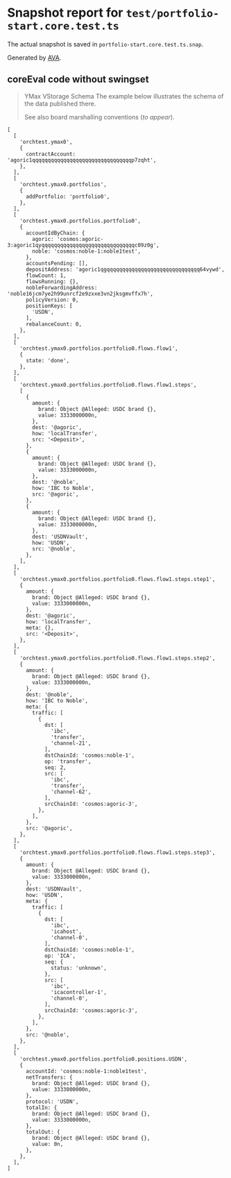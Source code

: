 # Snapshot report for `test/portfolio-start.core.test.ts`

The actual snapshot is saved in `portfolio-start.core.test.ts.snap`.

Generated by [AVA](https://avajs.dev).

## coreEval code without swingset

> YMax VStorage Schema
> The example below illustrates the schema of the data published there.
> 
> See also board marshalling conventions (_to appear_).

    [
      [
        'orchtest.ymax0',
        {
          contractAccount: 'agoric1qqqqqqqqqqqqqqqqqqqqqqqqqqqqqqqqp7zqht',
        },
      ],
      [
        'orchtest.ymax0.portfolios',
        {
          addPortfolio: 'portfolio0',
        },
      ],
      [
        'orchtest.ymax0.portfolios.portfolio0',
        {
          accountIdByChain: {
            agoric: 'cosmos:agoric-3:agoric1qyqqqqqqqqqqqqqqqqqqqqqqqqqqqqqqc09z0g',
            noble: 'cosmos:noble-1:noble1test',
          },
          accountsPending: [],
          depositAddress: 'agoric1qgqqqqqqqqqqqqqqqqqqqqqqqqqqqqqq64vywd',
          flowCount: 1,
          flowsRunning: {},
          nobleForwardingAddress: 'noble16jcm7ye2h99unrcf2e9zxxe3vn2jksgmvffx7h',
          policyVersion: 0,
          positionKeys: [
            'USDN',
          ],
          rebalanceCount: 0,
        },
      ],
      [
        'orchtest.ymax0.portfolios.portfolio0.flows.flow1',
        {
          state: 'done',
        },
      ],
      [
        'orchtest.ymax0.portfolios.portfolio0.flows.flow1.steps',
        [
          {
            amount: {
              brand: Object @Alleged: USDC brand {},
              value: 3333000000n,
            },
            dest: '@agoric',
            how: 'localTransfer',
            src: '<Deposit>',
          },
          {
            amount: {
              brand: Object @Alleged: USDC brand {},
              value: 3333000000n,
            },
            dest: '@noble',
            how: 'IBC to Noble',
            src: '@agoric',
          },
          {
            amount: {
              brand: Object @Alleged: USDC brand {},
              value: 3333000000n,
            },
            dest: 'USDNVault',
            how: 'USDN',
            src: '@noble',
          },
        ],
      ],
      [
        'orchtest.ymax0.portfolios.portfolio0.flows.flow1.steps.step1',
        {
          amount: {
            brand: Object @Alleged: USDC brand {},
            value: 3333000000n,
          },
          dest: '@agoric',
          how: 'localTransfer',
          meta: {},
          src: '<Deposit>',
        },
      ],
      [
        'orchtest.ymax0.portfolios.portfolio0.flows.flow1.steps.step2',
        {
          amount: {
            brand: Object @Alleged: USDC brand {},
            value: 3333000000n,
          },
          dest: '@noble',
          how: 'IBC to Noble',
          meta: {
            traffic: [
              {
                dst: [
                  'ibc',
                  'transfer',
                  'channel-21',
                ],
                dstChainId: 'cosmos:noble-1',
                op: 'transfer',
                seq: 2,
                src: [
                  'ibc',
                  'transfer',
                  'channel-62',
                ],
                srcChainId: 'cosmos:agoric-3',
              },
            ],
          },
          src: '@agoric',
        },
      ],
      [
        'orchtest.ymax0.portfolios.portfolio0.flows.flow1.steps.step3',
        {
          amount: {
            brand: Object @Alleged: USDC brand {},
            value: 3333000000n,
          },
          dest: 'USDNVault',
          how: 'USDN',
          meta: {
            traffic: [
              {
                dst: [
                  'ibc',
                  'icahost',
                  'channel-0',
                ],
                dstChainId: 'cosmos:noble-1',
                op: 'ICA',
                seq: {
                  status: 'unknown',
                },
                src: [
                  'ibc',
                  'icacontroller-1',
                  'channel-0',
                ],
                srcChainId: 'cosmos:agoric-3',
              },
            ],
          },
          src: '@noble',
        },
      ],
      [
        'orchtest.ymax0.portfolios.portfolio0.positions.USDN',
        {
          accountId: 'cosmos:noble-1:noble1test',
          netTransfers: {
            brand: Object @Alleged: USDC brand {},
            value: 3333000000n,
          },
          protocol: 'USDN',
          totalIn: {
            brand: Object @Alleged: USDC brand {},
            value: 3333000000n,
          },
          totalOut: {
            brand: Object @Alleged: USDC brand {},
            value: 0n,
          },
        },
      ],
    ]
